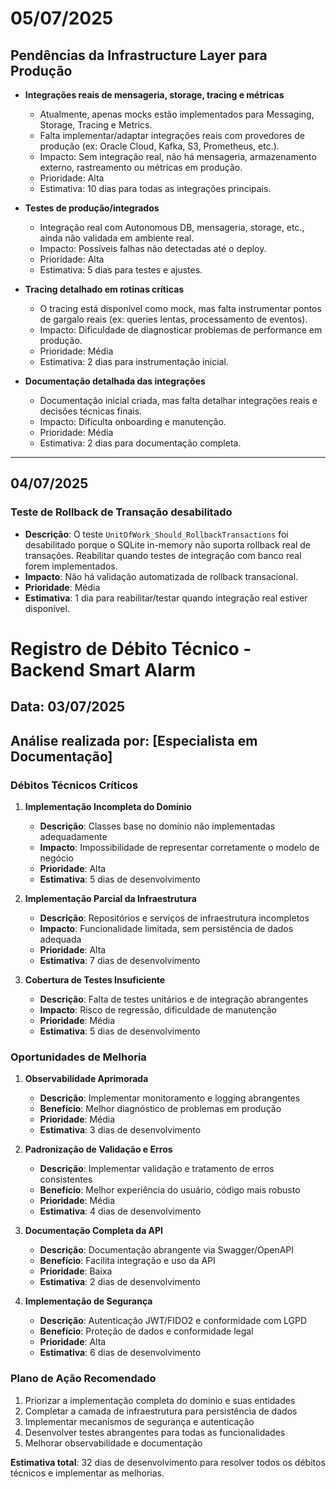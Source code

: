 # 05/07/2025

## Pendências da Infrastructure Layer para Produção

- **Integrações reais de mensageria, storage, tracing e métricas**
  - Atualmente, apenas mocks estão implementados para Messaging, Storage, Tracing e Metrics.
  - Falta implementar/adaptar integrações reais com provedores de produção (ex: Oracle Cloud, Kafka, S3, Prometheus, etc.).
  - Impacto: Sem integração real, não há mensageria, armazenamento externo, rastreamento ou métricas em produção.
  - Prioridade: Alta
  - Estimativa: 10 dias para todas as integrações principais.

- **Testes de produção/integrados**
  - Integração real com Autonomous DB, mensageria, storage, etc., ainda não validada em ambiente real.
  - Impacto: Possíveis falhas não detectadas até o deploy.
  - Prioridade: Alta
  - Estimativa: 5 dias para testes e ajustes.

- **Tracing detalhado em rotinas críticas**
  - O tracing está disponível como mock, mas falta instrumentar pontos de gargalo reais (ex: queries lentas, processamento de eventos).
  - Impacto: Dificuldade de diagnosticar problemas de performance em produção.
  - Prioridade: Média
  - Estimativa: 2 dias para instrumentação inicial.

- **Documentação detalhada das integrações**
  - Documentação inicial criada, mas falta detalhar integrações reais e decisões técnicas finais.
  - Impacto: Dificulta onboarding e manutenção.
  - Prioridade: Média
  - Estimativa: 2 dias para documentação completa.

---

## 04/07/2025

### Teste de Rollback de Transação desabilitado

- **Descrição**: O teste `UnitOfWork_Should_RollbackTransactions` foi desabilitado porque o SQLite in-memory não suporta rollback real de transações. Reabilitar quando testes de integração com banco real forem implementados.
- **Impacto**: Não há validação automatizada de rollback transacional.
- **Prioridade**: Média
- **Estimativa**: 1 dia para reabilitar/testar quando integração real estiver disponível.

# Registro de Débito Técnico - Backend Smart Alarm

## Data: 03/07/2025

## Análise realizada por: [Especialista em Documentação]

### Débitos Técnicos Críticos

1. **Implementação Incompleta do Domínio**
   - **Descrição**: Classes base no domínio não implementadas adequadamente
   - **Impacto**: Impossibilidade de representar corretamente o modelo de negócio
   - **Prioridade**: Alta
   - **Estimativa**: 5 dias de desenvolvimento

2. **Implementação Parcial da Infraestrutura**
   - **Descrição**: Repositórios e serviços de infraestrutura incompletos
   - **Impacto**: Funcionalidade limitada, sem persistência de dados adequada
   - **Prioridade**: Alta
   - **Estimativa**: 7 dias de desenvolvimento

3. **Cobertura de Testes Insuficiente**
   - **Descrição**: Falta de testes unitários e de integração abrangentes
   - **Impacto**: Risco de regressão, dificuldade de manutenção
   - **Prioridade**: Média
   - **Estimativa**: 5 dias de desenvolvimento

### Oportunidades de Melhoria

1. **Observabilidade Aprimorada**
   - **Descrição**: Implementar monitoramento e logging abrangentes
   - **Benefício**: Melhor diagnóstico de problemas em produção
   - **Prioridade**: Média
   - **Estimativa**: 3 dias de desenvolvimento

2. **Padronização de Validação e Erros**
   - **Descrição**: Implementar validação e tratamento de erros consistentes
   - **Benefício**: Melhor experiência do usuário, código mais robusto
   - **Prioridade**: Média
   - **Estimativa**: 4 dias de desenvolvimento

3. **Documentação Completa da API**
   - **Descrição**: Documentação abrangente via Swagger/OpenAPI
   - **Benefício**: Facilita integração e uso da API
   - **Prioridade**: Baixa
   - **Estimativa**: 2 dias de desenvolvimento

4. **Implementação de Segurança**
   - **Descrição**: Autenticação JWT/FIDO2 e conformidade com LGPD
   - **Benefício**: Proteção de dados e conformidade legal
   - **Prioridade**: Alta
   - **Estimativa**: 6 dias de desenvolvimento

### Plano de Ação Recomendado

1. Priorizar a implementação completa do domínio e suas entidades
2. Completar a camada de infraestrutura para persistência de dados
3. Implementar mecanismos de segurança e autenticação
4. Desenvolver testes abrangentes para todas as funcionalidades
5. Melhorar observabilidade e documentação

**Estimativa total**: 32 dias de desenvolvimento para resolver todos os débitos técnicos e implementar as melhorias.
